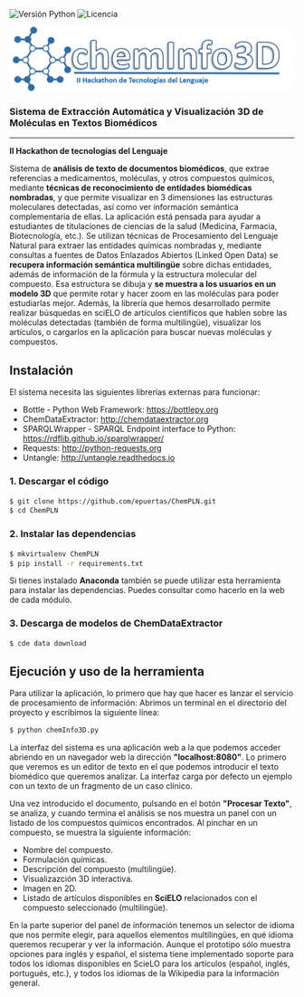 ![Versión Python](https://img.shields.io/badge/python-2.7-blue.svg)
![Licencia](https://img.shields.io/badge/License-Apache%202.0-blue.svg)

<p align="center"><img src="logo.png" /></p>

### Sistema de Extracción Automática y Visualización 3D de Moléculas en Textos Biomédicos
---
**II Hackathon de tecnologías del Lenguaje**

Sistema de **análisis de texto de documentos biomédicos**, que extrae referencias a medicamentos, moléculas, y otros compuestos químicos, mediante **técnicas de reconocimiento de entidades biomédicas nombradas**, y que permite visualizar en 3 dimensiones las estructuras moleculares detectadas, así como ver información semántica complementaria de ellas. 
La aplicación está pensada para ayudar a estudiantes de titulaciones de ciencias de la salud (Medicina, Farmacia, Biotecnología, etc.). Se utilizan técnicas de Procesamiento del Lenguaje Natural para extraer las entidades químicas nombradas y, mediante consultas a fuentes de Datos Enlazados Abiertos (Linked Open Data) se **recupera información semántica multilingüe** sobre dichas entidades, además de información de la fórmula y la estructura molecular del compuesto. Esa estructura se dibuja y **se muestra a los usuarios en un modelo 3D** que permite rotar y hacer zoom en las moléculas para poder estudiarlas mejor. Además, la librería que hemos desarrollado permite realizar búsquedas en sciELO de artículos científicos que hablen sobre las moléculas detectadas (también de forma multilingüe), visualizar los artículos, o cargarlos en la aplicación para buscar nuevas moléculas y compuestos.

## Instalación
El sistema necesita las siguientes librerías externas para funcionar: 

* Bottle - Python Web Framework: https://bottlepy.org
* ChemDataExtractor: http://chemdataextractor.org
* SPARQLWrapper - SPARQL Endpoint interface to Python: https://rdflib.github.io/sparqlwrapper/
* Requests: http://python-requests.org
* Untangle: http://untangle.readthedocs.io


### 1. Descargar el código 

```bash
$ git clone https://github.com/epuertas/ChemPLN.git
$ cd ChemPLN
```

### 2. Instalar las dependencias

```bash
$ mkvirtualenv ChemPLN
$ pip install -r requirements.txt
```
  
Si tienes instalado **Anaconda** también se puede utilizar esta herramienta para instalar las dependencias. Puedes consultar como hacerlo en la web de cada módulo.

### 3. Descarga de modelos de ChemDataExtractor

```bash
$ cde data download
```

## Ejecución y uso de la herramienta
Para utilizar la aplicación, lo primero que hay que hacer es lanzar el servicio de procesamiento de información: Abrimos un terminal en el directorio del proyecto y escribimos la siguiente línea:
```bash
$ python chemInfo3D.py
```

La interfaz del sistema es una aplicación web a la que podemos acceder abriendo en un navegador web la dirección **"localhost:8080"**. 
Lo primero que veremos es un editor de texto en el que podemos introducir el texto biomédico que queremos analizar. La interfaz carga por defecto un ejemplo con un texto de un fragmento de un caso clínico.

Una vez introducido el documento, pulsando en el botón **"Procesar Texto"**, se analiza, y cuando termina el análisis se nos muestra un panel con un listado de los compuestos químicos encontrados. Al pinchar en un compuesto, se muestra la siguiente información:

* Nombre del compuesto.
* Formulación químicas.
* Descripción del compuesto (multilingüe).
* Visualizazción 3D interactiva.
* Imagen en 2D.
* Listado de artículos disponibles en **SciELO** relacionados con el compuesto seleccionado (multilingüe).

En la parte superior del panel de información tenemos un selector de idioma que nos permite elegir, para aquellos elementos multilingües, en qué idioma queremos recuperar y ver la información. Aunque el prototipo sólo muestra opciones para inglés y español, el sistema tiene implementado soporte para todos los idiomas disponibles en ScieLO para los artículos (español, inglés, portugués, etc.), y todos los idiomas de la Wikipedia para la información general.




